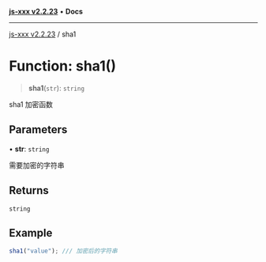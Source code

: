 [**js-xxx v2.2.23**](../README.md) • **Docs**

***

[js-xxx v2.2.23](../README.md) / sha1

# Function: sha1()

> **sha1**(`str`): `string`

sha1 加密函数

## Parameters

• **str**: `string`

需要加密的字符串

## Returns

`string`

## Example

```ts
sha1("value"); /// 加密后的字符串
```
